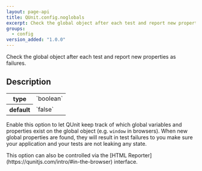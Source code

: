 ```yaml
---
layout: page-api
title: QUnit.config.noglobals
excerpt: Check the global object after each test and report new properties as failures.
groups:
  - config
version_added: "1.0.0"
---
```


Check the global object after each test and report new properties as failures.

## Description

<table>
<tr>
  <th>type</th>
  <td markdown="span">`boolean`</td>
</tr>
<tr>
  <th>default</th>
  <td markdown="span">`false`</td>
</tr>
</table>

Enable this option to let QUnit keep track of which global variables and properties exist on the global object (e.g. `window` in browsers). When new global properties are found, they will result in test failures to you make sure your application and your tests are not leaking any state.

<p class="note" markdown="1">This option can also be controlled via the [HTML Reporter](https://qunitjs.com/intro/#in-the-browser) interface.</p>
